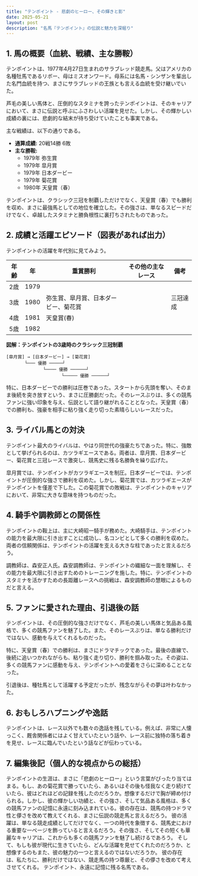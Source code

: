 ```yaml
---
title: "テンポイント - 悲劇のヒーロー、その輝きと影"
date: 2025-05-21
layout: post
description: "名馬『テンポイント』の伝説と魅力を深堀り"
---
```


## 1. 馬の概要（血統、戦績、主な勝鞍）

テンポイントは、1977年4月27日生まれのサラブレッド競走馬。父はアメリカの名種牡馬であるリボー、母はミスオンワード。母系には名馬・シンザンを輩出した名門血統を持つ、まさにサラブレッドの王族とも言える血統を受け継いでいた。

芦毛の美しい馬体と、圧倒的なスタミナを誇ったテンポイントは、そのキャリアにおいて、まさに伝説と呼ぶにふさわしい活躍を見せた。しかし、その輝かしい成績の裏には、悲劇的な結末が待ち受けていたことも事実である。

主な戦績は、以下の通りである。

* **通算成績:** 20戦14勝 6敗
* **主な勝鞍:**
    * 1979年  弥生賞
    * 1979年  皐月賞
    * 1979年  日本ダービー
    * 1979年  菊花賞
    * 1980年  天皇賞（春）

テンポイントは、クラシック三冠を制覇しただけでなく、天皇賞（春）でも勝利を収め、まさに最強馬としての地位を確立した。その強さは、単なるスピードだけでなく、卓越したスタミナと勝負根性に裏打ちされたものであった。


## 2. 成績と活躍エピソード（図表があれば出力）

テンポイントの活躍を年代別に見てみよう。

| 年齢 | 年 | 重賞勝利 | その他の主なレース | 備考 |
|---|---|---|---|---|
| 2歳 | 1979 |  |  |  |
| 3歳 | 1980 | 弥生賞、皐月賞、日本ダービー、菊花賞 |  | 三冠達成 |
| 4歳 | 1981 | 天皇賞(春) |  |  |
| 5歳 | 1982 |  |  |  |


**図解：テンポイントの3歳時のクラシック三冠制覇**

```
[皐月賞] → [日本ダービー] → [菊花賞]
       └─── 優勝 ─────┘
              └──── 優勝 ──────┘
                     └───── 優勝 ──────┘
```

特に、日本ダービーでの勝利は圧巻であった。スタートから先頭を奪い、そのまま後続を突き放すという、まさに圧勝劇だった。そのレースぶりは、多くの競馬ファンに強い印象を与え、伝説として語り継がれることとなった。天皇賞（春）での勝利も、強豪を相手に粘り強く走り切った素晴らしいレースだった。


## 3. ライバル馬との対決

テンポイント最大のライバルは、やはり同世代の強豪たちであった。特に、強敵として挙げられるのは、カツラギエースである。両者は、皐月賞、日本ダービー、菊花賞と三冠レースで激突し、競馬史に残る名勝負を繰り広げた。

皐月賞では、テンポイントがカツラギエースを制圧。日本ダービーでは、テンポイントが圧倒的な強さで勝利を収めた。しかし、菊花賞では、カツラギエースがテンポイントを僅差で下した。この菊花賞での敗戦は、テンポイントのキャリアにおいて、非常に大きな意味を持つものだった。


## 4. 騎手や調教師との関係性

テンポイントの鞍上は、主に大崎昭一騎手が務めた。大崎騎手は、テンポイントの能力を最大限に引き出すことに成功し、名コンビとして多くの勝利を収めた。両者の信頼関係は、テンポイントの活躍を支える大きな柱であったと言えるだろう。

調教師は、森安正人氏。森安調教師は、テンポイントの繊細な一面を理解し、その能力を最大限に引き出すためのトレーニングを施した。特に、テンポイントのスタミナを活かすための長距離レースへの挑戦は、森安調教師の慧眼によるものだと言える。


## 5. ファンに愛された理由、引退後の話

テンポイントは、その圧倒的な強さだけでなく、芦毛の美しい馬体と気品ある風格で、多くの競馬ファンを魅了した。また、そのレースぶりは、単なる勝利だけではない、感動を与えてくれるものだった。

特に、天皇賞（春）での勝利は、まさにドラマチックであった。最後の直線で、後続に追いつかれながらも、粘り強く走り切り、勝利を掴み取った。その姿は、多くの競馬ファンに感動を与え、テンポイントへの愛着をさらに深めることとなった。

引退後は、種牡馬として活躍する予定だったが、残念ながらその夢は叶わなかった。


## 6. おもしろハプニングや逸話

テンポイントは、レース以外でも数々の逸話を残している。例えば、非常に人懐っこく、厩舎関係者にはよく甘えていたという話や、レース前に独特の落ち着きを見せ、レースに臨んでいたという話などが伝わっている。


## 7. 編集後記（個人的な視点からの総括）

テンポイントの生涯は、まさに「悲劇のヒーロー」という言葉がぴったり当てはまる。もし、あの菊花賞で勝っていたら、あるいはその後も怪我なく走り続けていたら、彼はどれほどの記録を残したのだろうか。想像するだけで胸が締め付けられる。しかし、彼の輝かしい功績と、その強さ、そして気品ある風格は、多くの競馬ファンの記憶に永遠に刻み込まれている。彼の存在は、競馬の持つドラマ性と儚さを改めて教えてくれる、まさに伝説の競走馬と言えるだろう。  彼の活躍は、単なる競走成績としてだけでなく、一つの時代を象徴する、競馬史における重要な一ページを飾っていると言えるだろう。その強さ、そしてその短くも華麗なキャリアは、これからも多くの競馬ファンを魅了し続けるであろう。  そして、もしも彼が現代に生きていたら、どんな活躍を見せてくれたのだろうか、と想像するのもまた、彼の魅力の一つと言えるのではないだろうか。  彼の存在は、私たちに、勝利だけではない、競走馬の持つ尊厳と、その儚さを改めて考えさせてくれる。  テンポイント、永遠に記憶に残る名馬である。
